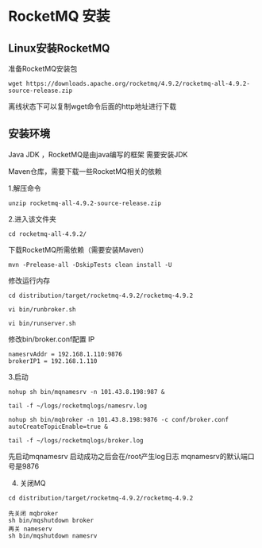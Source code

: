# RocketMQ 安装

## Linux安装RocketMQ

准备RocketMQ安装包

```shell
wget https://downloads.apache.org/rocketmq/4.9.2/rocketmq-all-4.9.2-source-release.zip
```

离线状态下可以复制wget命令后面的http地址进行下载

## 安装环境

Java JDK ，RocketMQ是由java编写的框架 需要安装JDK

Maven仓库，需要下载一些RocketMQ相关的依赖

1.解压命令 

```
unzip rocketmq-all-4.9.2-source-release.zip
```
2.进入该文件夹 
```
cd rocketmq-all-4.9.2/
```
下载RocketMQ所需依赖（需要安装Maven）
```
mvn -Prelease-all -DskipTests clean install -U
```

修改运行内存

```
cd distribution/target/rocketmq-4.9.2/rocketmq-4.9.2

vi bin/runbroker.sh

vi bin/runserver.sh
```

修改bin/broker.conf配置 IP

```
namesrvAddr = 192.168.1.110:9876
brokerIP1 = 192.168.1.110
```


3.启动

```
nohup sh bin/mqnamesrv -n 101.43.8.198:987 &

tail -f ~/logs/rocketmqlogs/namesrv.log

nohup sh bin/mqbroker -n 101.43.8.198:9876 -c conf/broker.conf autoCreateTopicEnable=true &

tail -f ~/logs/rocketmqlogs/broker.log 

```
先启动mqnamesrv 启动成功之后会在/root产生log日志 mqnamesrv的默认端口号是9876

4. 关闭MQ

```
cd distribution/target/rocketmq-4.9.2/rocketmq-4.9.2

先关闭 mqbroker
sh bin/mqshutdown broker
再关 nameserv
sh bin/mqshutdown namesrv
```

